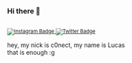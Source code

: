 ### Hi there 👋

  <sup>
    <br/>
    <a href="https://www.instagram.com/lucasss.cc/">
      <img alt="Instagram Badge" src="https://img.shields.io/badge/-Instagram-8134af?&logoColor=fefefe&logo=instagram"/>
    </a> 
    <a href="https://twitter.com/lucasssdotcc">
      <img alt="Twitter Badge" src="https://img.shields.io/badge/-twitter-8134af?&logoColor=fff&logo=twitter"/>
    </a>
  </sup>
</h1>
<p>
  hey, my nick is c0nect, my name is Lucas<br/>
  that is enough :g
<p>
